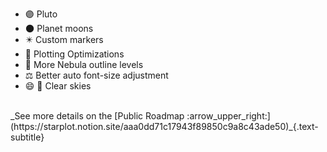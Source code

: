 
- 🟣 Pluto
- 🌑 Planet moons
- ✴️ Custom markers
- 🚀 Plotting Optimizations
- 📐 More Nebula outline levels
- ⚖️ Better auto font-size adjustment
- 😄 🔭 Clear skies

<br/>
_See more details on the [Public Roadmap :arrow_upper_right:](https://starplot.notion.site/aaa0dd71c17943f89850c9a8c43ade50)_{.text-subtitle}

